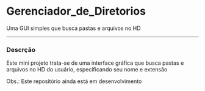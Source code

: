 # Gerenciador_de_Diretorios
Uma GUI simples que busca pastas e arquivos no HD 
___
### Descrção
Este mini projeto trata-se de uma interface gráfica
que busca pastas e arquivos no HD do usuário, especificando
seu nome e extensão


Obs.: Este repositório ainda está em desenvolvimento
